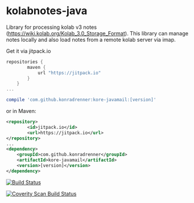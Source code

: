 # kolabnotes-java
Library for processing kolab v3 notes (https://wiki.kolab.org/Kolab_3.0_Storage_Format). This library can manage notes locally and also load notes from a remote kolab server via imap.

Get it via jitpack.io
```gradle
repositories {
	    maven {
	        url "https://jitpack.io"
	    }
	}
...

compile 'com.github.konradrenner:kore-javamail:[version]'
```
or in Maven:

```xml
<repository>
	    <id>jitpack.io</id>
	    <url>https://jitpack.io</url>
</repository>
...
<dependency> 
	<groupId>com.github.konradrenner</groupId> 
	<artifactId>kore-javamail</artifactId> 
	<version>[version]</version> 
</dependency>
``` 


[![Build Status](https://secure.travis-ci.org/konradrenner/kolabnotes-java.png?branch=master)](http://travis-ci.org/konradrenner/kolabnotes-java)

<a href="https://scan.coverity.com/projects/4760">
  <img alt="Coverity Scan Build Status"
       src="https://scan.coverity.com/projects/4760/badge.svg"/>
</a>
